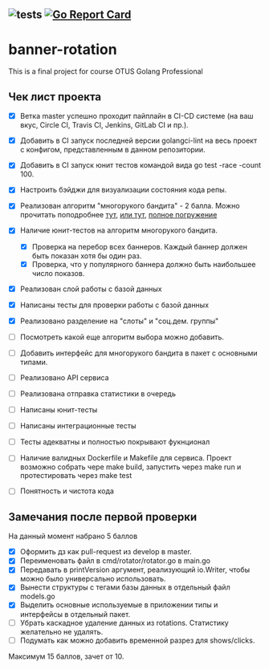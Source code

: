 ![tests](https://github.com/FedoseevAlex/banner-rotation/actions/workflows/tests.yml/badge.svg)
[![Go Report Card](https://goreportcard.com/badge/github.com/FedoseevAlex/banner-rotation)](https://goreportcard.com/report/github.com/FedoseevAlex/banner-rotation)
--------------

# banner-rotation
This is a final project for course OTUS Golang Professional

## Чек лист проекта
- [x] Ветка master успешно проходит пайплайн в CI-CD системе (на ваш вкус, Circle CI, Travis CI, Jenkins, GitLab CI и пр.).
- [x] Добавить в CI запуск последней версии golangci-lint на весь проект с конфигом, представленным в данном репозитории.
- [x] Добавить в CI запуск юнит тестов командой вида go test -race -count 100.
- [x] Настроить бэйджи для визуализации состояния кода репы.
- [x] Реализован алгоритм "многорукого бандита" - 2 балла.
    Можно прочитать поподробнее [тут](https://lilianweng.github.io/lil-log/2018/01/23/the-multi-armed-bandit-problem-and-its-solutions.html), [или тут](https://www.optimizely.com/optimization-glossary/multi-armed-bandit/), [полное погружение](https://arxiv.org/pdf/1904.07272.pdf)
- [x] Наличие юнит-тестов на алгоритм многорукого бандита.
    - [x] Проверка на перебор всех баннеров. Каждый баннер должен быть показан хотя бы один раз.
    - [x] Проверка, что у популярного баннера должно быть наибольшее число показов.
- [x] Реализован слой работы с базой данных
- [x] Написаны тесты для проверки работы с базой данных
- [x] Реализовано разделение на "слоты" и "соц.дем. группы"
- [ ] Посмотреть какой еще алгоритм выбора можно добавить.
- [ ] Добавить интерфейс для многорукого бандита в пакет с основными типами.
- [ ] Реализовано API сервиса
- [ ] Реализована отправка статистики в очередь
- [ ] Написаны юнит-тесты
- [ ] Написаны интеграционные тесты
- [ ] Тесты адекватны и полностью покрывают фукнционал
- [ ] Наличие валидных Dockerfile и Makefile для сервиса. Проект возможно собрать чере make build, запустить через make run и протестировать через make test
- [ ] Понятность и чистота кода


## Замечания после первой проверки
На данный момент набрано 5 баллов

- [x] Оформить дз как pull-request из develop в master.
- [x] Переименовать файл в cmd/rotator/rotator.go в main.go
- [x] Передавать в printVersion аргумент, реализующий io.Writer, чтобы можно было универсально использовать.
- [x] Вынести структуры с тегами базы данных в отдельный файл models.go
- [x] Выделить основные используемые в приложении типы и интерфейсы в отдельный пакет.
- [ ] Убрать каскадное удаление данных из rotations. Статистику желательно не удалять.
- [ ] Подумать как можно добавить временной разрез для shows/clicks.

Максимум 15 баллов, зачет от 10.